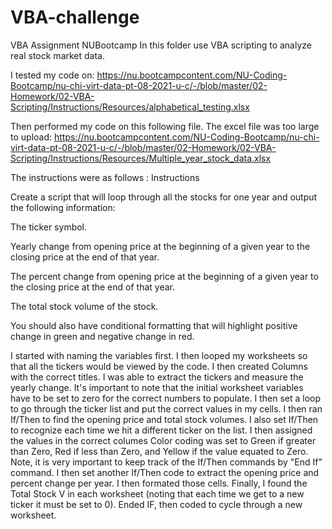 # VBA-challenge
VBA Assignment NUBootcamp
 In this folder use VBA scripting to analyze real stock market data.
 
 I tested my code on: https://nu.bootcampcontent.com/NU-Coding-Bootcamp/nu-chi-virt-data-pt-08-2021-u-c/-/blob/master/02-Homework/02-VBA-Scripting/Instructions/Resources/alphabetical_testing.xlsx
 
 Then performed my code on this following file. The excel file was too large to upload: https://nu.bootcampcontent.com/NU-Coding-Bootcamp/nu-chi-virt-data-pt-08-2021-u-c/-/blob/master/02-Homework/02-VBA-Scripting/Instructions/Resources/Multiple_year_stock_data.xlsx
 
 The instructions were as follows :
 Instructions

Create a script that will loop through all the stocks for one year and output the following information:

The ticker symbol.

Yearly change from opening price at the beginning of a given year to the closing price at the end of that year.

The percent change from opening price at the beginning of a given year to the closing price at the end of that year.

The total stock volume of the stock.

You should also have conditional formatting that will highlight positive change in green and negative change in red.

I started with naming the variables first. I then looped my worksheets so that all the tickers would be viewed by the code. I then created Columns with the correct titles. 
I was able to extract the tickers and measure the yearly change. It's important to note that the initial worksheet variables have to be set to zero for the correct numbers to populate.
I then set a loop to go through the ticker list and put the correct values in my cells.
I then ran If/Then to find the opening price and total stock volumes. 
I also set If/Then to recognize each time we hit a different ticker on the list. I then assigned the values in the correct columes
Color coding was set to Green if greater than Zero, Red if less than Zero, and Yellow if the value equated to Zero.
Note, it is very important to keep track of the If/Then commands by "End If" command.
I then set another If/Then code to extract the opening price and percent change per year. I then formated those cells. 
Finally, I found the Total Stock V in each worksheet (noting that each time we get to a new ticker it must be set to 0). 
Ended IF, then coded to cycle through a new worksheet. 


